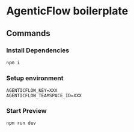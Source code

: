 # AgenticFlow boilerplate

## Commands

### Install Dependencies

```bash
npm i
```

### Setup environment

```
AGENTICFLOW_KEY=XXX
AGENTICFLOW_TEAMSPACE_ID=XXX
```

### Start Preview

```bash
npm run dev
```
